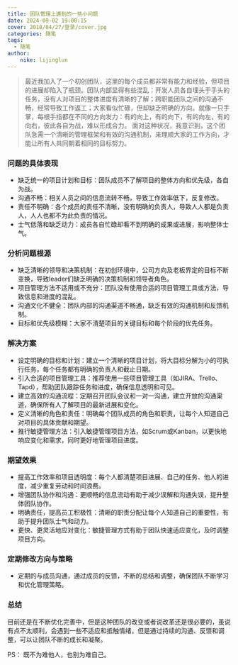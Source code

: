```yaml
---
title: 团队管理上遇到的一些小问题
date: 2024-09-02 19:00:15
cover: 2018/04/27/登录/cover.jpg
categories: 随笔
tags:
  - 随笔
author:
    nike: lijinglun
---
```


> 最近我加入了一个初创团队，这里的每个成员都非常有能力和经验，但项目的进展却陷入了瓶颈。团队内部显得有些混乱：开发人员各自埋头于手头的任务，没有人对项目的整体进度有清晰的了解；跨职能团队之间的沟通不畅，经常导致工作返工；大家看似忙碌，但却缺乏明确的方向。就像一只手掌，每根手指都在不同的方向发力：有的向上，有的向下，有的向左，有的向右，彼此各自为战，难以形成合力。
面对这种状况，我意识到，这个团队急需一个清晰的管理框架和有效的沟通机制，来理顺大家的工作方向，才能让所有人共同朝着相同的目标努力。


### 问题的具体表现
- 缺乏统一的项目计划和目标：团队成员不了解项目的整体方向和优先级，各自为战。
- 沟通不畅：相关人员之间的信息流转不畅，导致工作效率低下，反复修改。
- 责任不明确：各个成员的责任不清晰，没有明确的负责人，导致人人都是负责人，人人也都不为此负责的情况。
- 士气低落和缺乏动力：成员各自忙碌却看不到明确的成果或进展，影响整体士气。

### 分析问题根源
- 缺乏清晰的领导和决策机制：在初创环境中，公司方向及老板界定的目标不断变换，导致leader们缺乏明确的决策机制和领导者角色。
- 项目管理方法不适用或不充分：团队没有使用合适的项目管理工具或方法，导致信息和进度的混乱。
- 沟通文化不健全：团队内部的沟通渠道不畅通，缺乏有效的沟通机制和反馈机制。
- 目标和优先级模糊：大家不清楚项目的关键目标和每个阶段的优先任务。

### 解决方案
- 设定明确的目标和计划：建立一个清晰的项目计划，将大目标分解为小的可执行任务，每个任务都有明确的负责人和截止日期。
- 引入合适的项目管理工具：推荐使用一些项目管理工具（如JIRA、Trello、Tapd），帮助团队跟踪任务和进度，确保信息透明和可见。
- 建立高效的沟通流程：定期召开团队会议和一对一沟通，建立开放的沟通渠道，确保所有人了解项目的最新进展和变化。
- 定义清晰的角色和责任：明确每个团队成员的角色和职责，让每个人知道自己对项目的具体贡献和期望。
- 推行敏捷管理方法：引入敏捷管理项目方法，如Scrum或Kanban，以更快地响应变化和需求，同时更好地管理项目进度。

### 期望效果
- 提高工作效率和项目透明度：每个人都清楚项目进展、自己的任务、他人的进度，减少重复劳动和时间浪费。
- 增强团队协作和沟通：更顺畅的信息流动有助于减少误解和沟通失误，提升整体团队协作。
- 明确责任，提高员工积极性：清晰的职责分配让每个人知道自己的重要性，有助于提升团队士气和动力。
- 更快、更灵活地应对变化：敏捷管理方式有助于团队快速适应变化，及时调整项目方向。

### 定期修改方向与策略
- 定期的与成员沟通，通过成员的反馈，不断的总结和调整，确保团队不断学习和优化管理策略。

### 总结

目前还是在不断优化完善中，但是这种团队的改变或者说改革还是很必要的，虽说有点不太顺利，会遇到一些不适应和抵触情绪，但是通过持续的沟通、反馈和调整，可以让团队不断的成长和凝聚。

PS：
既不为难他人，也别为难自己。 
